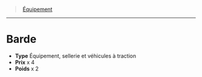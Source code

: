﻿> [Équipement](hd_equipment.md)

---

# Barde

- **Type** Équipement, sellerie et véhicules à traction
- **Prix** x 4
- **Poids** x 2

